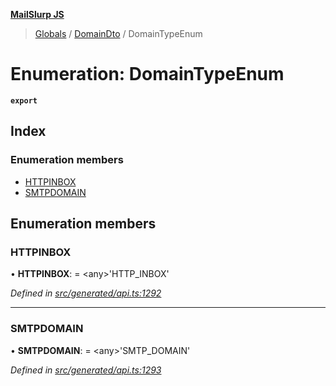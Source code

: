 **[MailSlurp JS](../README.md)**

> [Globals](../README.md) / [DomainDto](../modules/domaindto.md) / DomainTypeEnum

# Enumeration: DomainTypeEnum

**`export`** 

## Index

### Enumeration members

* [HTTPINBOX](domaindto.domaintypeenum.md#httpinbox)
* [SMTPDOMAIN](domaindto.domaintypeenum.md#smtpdomain)

## Enumeration members

### HTTPINBOX

•  **HTTPINBOX**:  = \<any>'HTTP\_INBOX'

*Defined in [src/generated/api.ts:1292](https://github.com/mailslurp/mailslurp-client/blob/751f7bb/src/generated/api.ts#L1292)*

___

### SMTPDOMAIN

•  **SMTPDOMAIN**:  = \<any>'SMTP\_DOMAIN'

*Defined in [src/generated/api.ts:1293](https://github.com/mailslurp/mailslurp-client/blob/751f7bb/src/generated/api.ts#L1293)*
